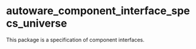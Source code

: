 # autoware_component_interface_specs_universe

This package is a specification of component interfaces.
